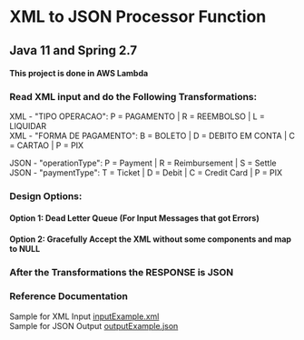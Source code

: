 # XML to JSON Processor Function
##  Java 11 and Spring 2.7
#### This project is  done in AWS Lambda

### Read XML input and do the Following Transformations:

XML - "TIPO OPERACAO": P = PAGAMENTO | R = REEMBOLSO | L = LIQUIDAR <br>
XML - "FORMA DE PAGAMENTO": B = BOLETO | D = DEBITO EM CONTA | C = CARTAO | P = PIX <br>

JSON - "operationType": P = Payment | R = Reimbursement | S = Settle <br>
JSON - "paymentType": T = Ticket | D = Debit | C = Credit Card | P = PIX <br>

### Design Options:
#### Option 1: Dead Letter Queue (For Input Messages that got Errors)
#### Option 2: Gracefully Accept the XML without some components and map to NULL

### After the Transformations the RESPONSE is JSON 

### Reference Documentation
Sample for XML Input [inputExample.xml](src/test/resources/inputExample.xml) <br>
Sample for JSON Output [outputExample.json](src/test/resources/outputExample.json) <br>